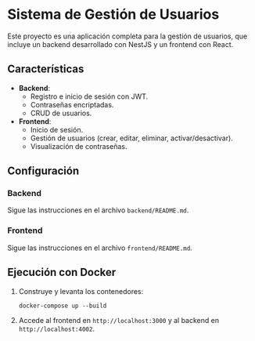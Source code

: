 # Sistema de Gestión de Usuarios

Este proyecto es una aplicación completa para la gestión de usuarios, que incluye un backend desarrollado con NestJS y un frontend con React.

## Características
- **Backend**:
  - Registro e inicio de sesión con JWT.
  - Contraseñas encriptadas.
  - CRUD de usuarios.
- **Frontend**:
  - Inicio de sesión.
  - Gestión de usuarios (crear, editar, eliminar, activar/desactivar).
  - Visualización de contraseñas.

## Configuración
### Backend
Sigue las instrucciones en el archivo `backend/README.md`.

### Frontend
Sigue las instrucciones en el archivo `frontend/README.md`.

## Ejecución con Docker
1. Construye y levanta los contenedores:
   ```
   docker-compose up --build
   ```
2. Accede al frontend en `http://localhost:3000` y al backend en `http://localhost:4002`.

